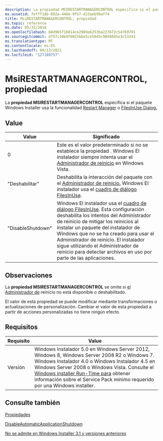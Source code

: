 ```yaml
---
description: La propiedad MSIRESTARTMANAGERCONTROL especifica si el paquete Windows Installer usa la funcionalidad Restart Manager o FilesInUse Dialog.
ms.assetid: fefff18b-892a-440e-9f57-d23aeb99af74
title: MsiRESTARTMANAGERCONTROL, propiedad
ms.topic: reference
ms.date: 05/31/2018
ms.openlocfilehash: b8d965f1b814ce2969a6253ba227672c54769791
ms.sourcegitcommit: d75fc10b9f0825bbe5ce5045c90d4045e3c53243
ms.translationtype: MT
ms.contentlocale: es-ES
ms.lasthandoff: 09/13/2021
ms.locfileid: "127169757"
---
```

# <a name="msirestartmanagercontrol-property"></a>MsiRESTARTMANAGERCONTROL, propiedad

La **propiedad MSIRESTARTMANAGERCONTROL** especifica si el paquete Windows Installer usa la funcionalidad [Restart Manager](../rstmgr/restart-manager-portal.md) o [FilesInUse Dialog.](filesinuse-dialog.md)

## <a name="value"></a>Value



| Value                                                                                        | Significado                                                                                                                                                                                                                                                                                                                                                                |
|----------------------------------------------------------------------------------------------|------------------------------------------------------------------------------------------------------------------------------------------------------------------------------------------------------------------------------------------------------------------------------------------------------------------------------------------------------------------------|
| <dl> <dt>0</dt> </dl>                 | Este es el valor predeterminado si no se establece la propiedad . Windows El instalador siempre intenta usar el [Administrador de reinicio](../rstmgr/restart-manager-portal.md) en Windows Vista.<br/>                                                                                                                                                                                                       |
| <dl> <dt>"Deshabilitar"</dt> </dl>         | Deshabilita la interacción del paquete con el [Administrador de reinicio.](../rstmgr/restart-manager-portal.md) Windows El instalador usa el [cuadro de diálogo FilesInUse](filesinuse-dialog.md). <br/>                                                                                                                                                                                                      |
| <dl> <dt>"DisableShutdown"</dt> </dl> | Windows El instalador usa el [cuadro de diálogo FilesInUse](filesinuse-dialog.md). Esta configuración deshabilita los [](../rstmgr/restart-manager-portal.md) intentos del Administrador de reinicio de mitigar los reinicios al instalar un paquete del instalador de Windows que no se ha creado para usar el Administrador de reinicio. El instalador sigue utilizando el Administrador de reinicio para detectar archivos en uso por parte de las aplicaciones. <br/> |



 

## <a name="remarks"></a>Observaciones

La **propiedad MSIRESTARTMANAGERCONTROL** se omite si [el Administrador de](../rstmgr/restart-manager-portal.md) reinicio no está disponible o deshabilitado.

El valor de esta propiedad se puede modificar mediante transformaciones o actualizaciones de personalización. Cambiar el valor de esta propiedad a partir de acciones personalizadas no tiene ningún efecto.

## <a name="requirements"></a>Requisitos



| Requisito | Value |
|--------------------|--------------------------------------------------------------------------------------------------------------------------------------------------------------------------------------------------------------------------------------------------------------------------------------------------------------------------------------------------------------------------|
| Versión<br/> | Windows Instalador 5.0 en Windows Server 2012, Windows 8, Windows Server 2008 R2 o Windows 7. Windows Instalador 4.0 o Windows Instalador 4.5 en Windows Server 2008 o Windows Vista. Consulte el [Windows installer Run-Time para](windows-installer-portal.md) obtener información sobre el Service Pack mínimo requerido por una Windows installer.<br/> |



## <a name="see-also"></a>Consulte también

<dl> <dt>

[Propiedades](properties.md)
</dt> <dt>

[DisableAutomaticApplicationShutdown](disableautomaticapplicationshutdown.md)
</dt> <dt>

[No se admite en Windows Installer 3.1 y versiones anteriores](not-supported-in-windows-installer-version-3-1.md)
</dt> </dl>

 

 
